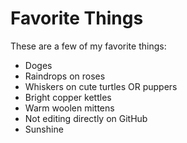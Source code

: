 # Favorite Things

These are a few of my favorite things:

- Doges
- Raindrops on roses
- Whiskers on cute turtles OR puppers
- Bright copper kettles
- Warm woolen mittens
- Not editing directly on GitHub
- Sunshine
